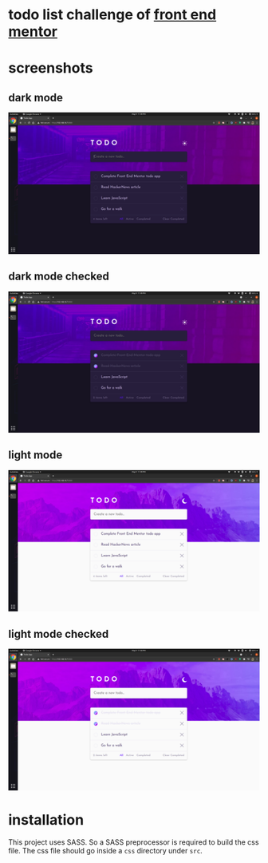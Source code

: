 # todo list challenge of [front end mentor](https://www.frontendmentor.io/challenges/todo-app-Su1_KokOW)

# screenshots

## dark mode
![](./screenshots/darkmode.png)

## dark mode checked
![](./screenshots/darkmodechecked.png)

## light mode
![](./screenshots/lightmode.png)

## light mode checked
![](./screenshots/lightmodechecked.png)


# installation

This project uses SASS. So a SASS preprocessor is required to build the css
file. The css file should go inside a `css` directory under `src`.
